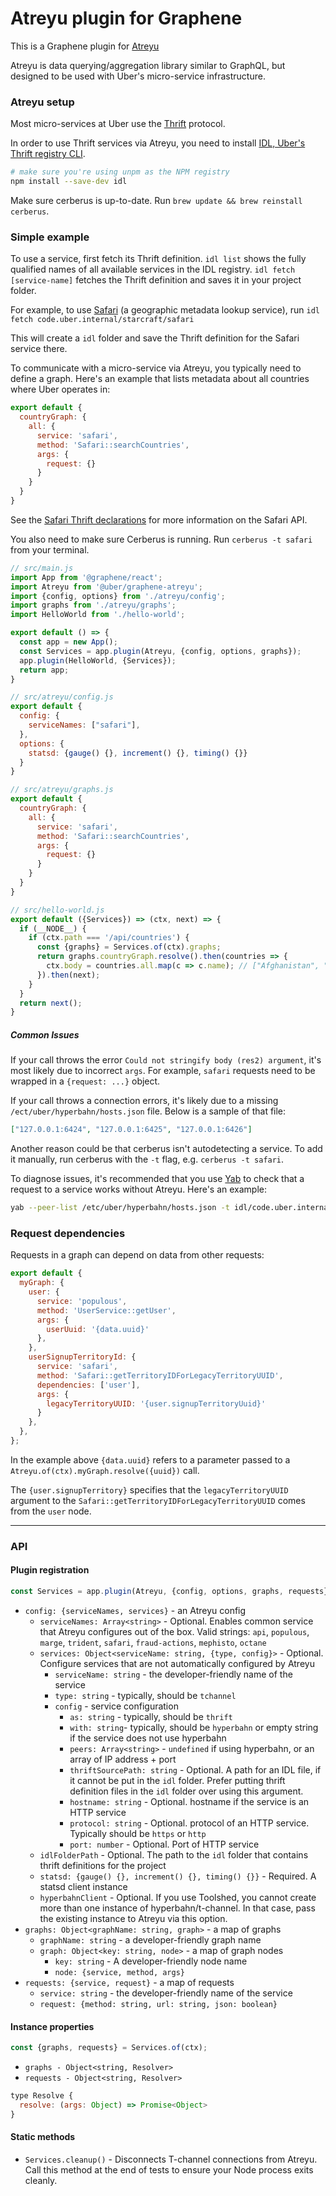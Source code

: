 # Atreyu plugin for Graphene

This is a Graphene plugin for [Atreyu](https://code.uberinternal.com/diffusion/WEATREY/browse/master/#what-is-atreyu)

Atreyu is data querying/aggregation library similar to GraphQL, but designed to be used with Uber's micro-service infrastructure.

### Atreyu setup

Most micro-services at Uber use the [Thrift](https://thrift.apache.org/) protocol.

In order to use Thrift services via Atreyu, you need to install [IDL, Uber's Thrift registry CLI](https://code.uberinternal.com/w/rpc/idl/).

```sh
# make sure you're using unpm as the NPM registry
npm install --save-dev idl
```

Make sure cerberus is up-to-date. Run `brew update && brew reinstall cerberus`.

### Simple example

To use a service, first fetch its Thrift definition. `idl list` shows the fully qualified names of all available services in the IDL registry. `idl fetch [service-name]` fetches the Thrift definition and saves it in your project folder.

For example, to use [Safari](https://engdocs.uberinternal.com/safari/index.html) (a geographic metadata lookup service), run `idl fetch code.uber.internal/starcraft/safari`

This will create a `idl` folder and save the Thrift definition for the Safari service there.

To communicate with a micro-service via Atreyu, you typically need to define a graph. Here's an example that lists metadata about all countries where Uber operates in:

```js
export default {
  countryGraph: {
    all: {
      service: 'safari',
      method: 'Safari::searchCountries',
      args: {
        request: {}
      }
    }
  }
}
```

See the [Safari Thrift declarations](https://engdocs.uberinternal.com/safari/thrift/index.html) for more information on the Safari API.

You also need to make sure Cerberus is running. Run `cerberus -t safari` from your terminal.

```js
// src/main.js
import App from '@graphene/react';
import Atreyu from '@uber/graphene-atreyu';
import {config, options} from './atreyu/config';
import graphs from './atreyu/graphs';
import HelloWorld from './hello-world';

export default () => {
  const app = new App();
  const Services = app.plugin(Atreyu, {config, options, graphs});
  app.plugin(HelloWorld, {Services});
  return app;
}

// src/atreyu/config.js
export default {
  config: {
    serviceNames: ["safari"],
  },
  options: {
    statsd: {gauge() {}, increment() {}, timing() {}}
  }
}

// src/atreyu/graphs.js
export default {
  countryGraph: {
    all: {
      service: 'safari',
      method: 'Safari::searchCountries',
      args: {
        request: {}
      }
    }
  }
}

// src/hello-world.js
export default ({Services}) => (ctx, next) => {
  if (__NODE__) {
    if (ctx.path === '/api/countries') {
      const {graphs} = Services.of(ctx).graphs;
      return graphs.countryGraph.resolve().then(countries => {
        ctx.body = countries.all.map(c => c.name); // ["Afghanistan", "Aland Island", "Albania", ...]
      }).then(next);
    }
  }
  return next();
}
```

##### Common Issues

If your call throws the error `Could not stringify body (res2) argument`, it's most likely due to incorrect `args`. For example, `safari` requests need to be wrapped in a `{request: ...}` object.

If your call throws a connection errors, it's likely due to a missing `/ect/uber/hyperbahn/hosts.json` file. Below is a sample of that file:

```json
["127.0.0.1:6424", "127.0.0.1:6425", "127.0.0.1:6426"]
```

Another reason could be that cerberus isn't autodetecting a service. To add it manually, run cerberus with the `-t` flag, e.g. `cerberus -t safari`.

To diagnose issues, it's recommended that you use [Yab](https://github.com/yarpc/yab) to check that a request to a service works without Atreyu. Here's an example:

```sh
yab --peer-list /etc/uber/hyperbahn/hosts.json -t idl/code.uber.internal/starcraft/safari/safari_v2.thrift safari Safari::searchCountries -3 '{"request": {}}'
```

### Request dependencies

Requests in a graph can depend on data from other requests:

```js
export default {
  myGraph: {
    user: {
      service: 'populous',
      method: 'UserService::getUser',
      args: {
        userUuid: '{data.uuid}'
      },
    },
    userSignupTerritoryId: {
      service: 'safari',
      method: 'Safari::getTerritoryIDForLegacyTerritoryUUID',
      dependencies: ['user'],
      args: {
        legacyTerritoryUUID: '{user.signupTerritoryUuid}'
      }
    },
  },
};
```

In the example above `{data.uuid}` refers to a parameter passed to a `Atreyu.of(ctx).myGraph.resolve({uuid})` call.

The `{user.signupTerritory}` specifies that the `legacyTerritoryUUID` argument to the `Safari::getTerritoryIDForLegacyTerritoryUUID` comes from the `user` node.

---

### API

#### Plugin registration

```js
const Services = app.plugin(Atreyu, {config, options, graphs, requests})
```

- `config: {serviceNames, services}` - an Atreyu config
  - `serviceNames: Array<string>` - Optional. Enables common service that Atreyu configures out of the box. Valid strings: `api`, `populous`, `marge`, `trident`, `safari`, `fraud-actions`, `mephisto`, `octane`
  - `services: Object<serviceName: string, {type, config}>` - Optional. Configure services that are not automatically configured by Atreyu
    - `serviceName: string` - the developer-friendly name of the service
    - `type: string` - typically, should be `tchannel`
    - `config` - service configuration
      - `as: string` - typically, should be `thrift`
      - `with: string`- typically, should be `hyperbahn` or empty string if the service does not use hyperbahn
      - `peers: Array<string>` - `undefined` if using hyperbahn, or an array of IP address + port
      - `thriftSourcePath: string` - Optional. A path for an IDL file, if it cannot be put in the `idl` folder. Prefer putting thrift definition files in the `idl` folder over using this argument.
      - `hostname: string` - Optional. hostname if the service is an HTTP service
      - `protocol: string` - Optional. protocol of an HTTP service. Typically should be `https` or `http`
      - `port: number` - Optional. Port of HTTP service
  - `idlFolderPath` - Optional. The path to the `idl` folder that contains thrift definitions for the project
  - `statsd: {gauge() {}, increment() {}, timing() {}}` - Required. A statsd client instance
  - `hyperbahnClient` - Optional. If you use Toolshed, you cannot create more than one instance of hyperbahn/t-channel. In that case, pass the existing instance to Atreyu via this option.
- `graphs: Object<graphName: string, graph>` - a map of graphs
  - `graphName: string` - a developer-friendly graph name
  - `graph: Object<key: string, node>` - a map of graph nodes
    - `key: string` - A developer-friendly node name
    - `node: {service, method, args}`
- `requests: {service, request}` - a map of requests
  - `service: string` - the developer-friendly name of the service
  - `request: {method: string, url: string, json: boolean}`

#### Instance properties

```js
const {graphs, requests} = Services.of(ctx);
```

- `graphs - Object<string, Resolver>`
- `requests - Object<string, Resolver>`

```js
type Resolve {
  resolve: (args: Object) => Promise<Object>
}
```

#### Static methods

- `Services.cleanup()` - Disconnects T-channel connections from Atreyu. Call this method at the end of tests to ensure your Node process exits cleanly.
